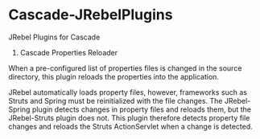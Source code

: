 Cascade-JRebelPlugins
=====================

JRebel Plugins for Cascade


1. Cascade Properties Reloader

When a pre-configured list of properties files is changed in the source directory, this plugin reloads the properties into the application.

JRebel automatically loads property files, however, frameworks such as Struts and Spring must be reinitialized with the file changes. The JRebel-Spring plugin detects changes in property files and reloads them, but the JRebel-Struts plugin does not. This plugin therefore detects property file changes and reloads the Struts ActionServlet when a change is detected.

